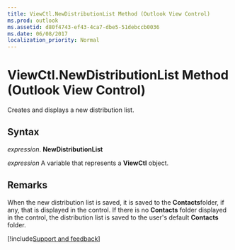 ```yaml
---
title: ViewCtl.NewDistributionList Method (Outlook View Control)
ms.prod: outlook
ms.assetid: d80f4743-ef43-4ca7-dbe5-51debccb0036
ms.date: 06/08/2017
localization_priority: Normal
---
```



# ViewCtl.NewDistributionList Method (Outlook View Control)

Creates and displays a new distribution list.


## Syntax

 _expression_. **NewDistributionList**

_expression_ A variable that represents a  **ViewCtl** object.


## Remarks

When the new distribution list is saved, it is saved to the  **Contacts**folder, if any, that is displayed in the control. If there is no  **Contacts** folder displayed in the control, the distribution list is saved to the user's default **Contacts** folder.

[!include[Support and feedback](~/includes/feedback-boilerplate.md)]